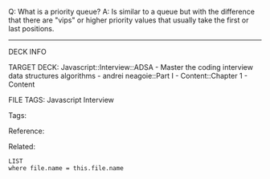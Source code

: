 Q: What is a priority queue?
A: Is similar to a queue but with the difference that there are "vips" or higher priority values that usually take the first or last positions.
<!--ID: 1689972344525-->



---

DECK INFO

TARGET DECK: Javascript::Interview::ADSA - Master the coding interview data structures algorithms - andrei neagoie::Part I - Content::Chapter 1 - Content

FILE TAGS: Javascript Interview

Tags:

Reference:

Related:

```dataview
LIST
where file.name = this.file.name
```
